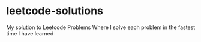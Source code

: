 # leetcode-solutions
My solution to Leetcode Problems
Where I solve each problem in the fastest time I have learned
